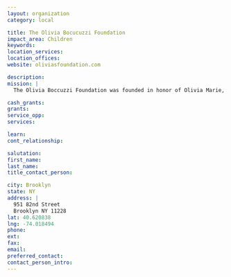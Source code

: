 ```yaml
---
layout: organization
category: local

title: The Olivia Bocucuzzi Foundation
impact_area: Children
keywords: 
location_services: 
location_offices: 
website: oliviasfoundation.com

description: 
mission: |
  The Olivia Boccuzzi Foundation was founded in honor of Olivia Marie, a courageous, smart, beautiful and spunky little girl who was nearly 3 when she lost her 11-month battle with a PNET brainstem tumor, a form of childhood cancer. Our foundation is dedicated to honoring Olivia’s memory by providing funds to world-renowned hospitals and scientists actively researching cures for pediatric brain tumors.

cash_grants: 
grants: 
service_opp: 
services: 

learn: 
cont_relationship: 

salutation: 
first_name: 
last_name: 
title_contact_person: 

city: Brooklyn
state: NY
address: |
  951 82nd Street     
  Brooklyn NY 11228
lat: 40.620838
lng: -74.018494
phone: 
ext: 
fax: 
email: 
preferred_contact: 
contact_person_intro: 
---
```


